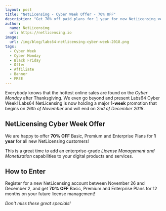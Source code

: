 ```yaml
---
layout: post
title: "NetLicensing - Cyber Week Offer - 70% OFF"
description: "Get 70% off paid plans for 1 year for new NetLicensing vendors!"
author:
  name: NetLicensing
  url: https://netlicensing.io
image:
  url: /img/blog/labs64-netlicensing-cyber-week-2018.png
tags:
  - Cyber Week
  - Cyber Monday
  - Black Friday
  - Offer
  - Affiliate
  - Banner
  - FREE
---
```


Everybody knows that the hottest online sales are found on the *Cyber Monday* after Thanksgiving. We even go beyond and present Labs64 Cyber Week!
Labs64 NetLicensing is now holding a major **1-week** promotion that begins on *26th of November* and will end on *2nd of December 2018*.

## NetLicensing Cyber Week Offer

We are happy to offer **70% OFF** Basic, Premium and Enterprise Plans for **1 year** for all new NetLicensing customers!

This is a great time to add an enterprise-grade *License Management and Monetization* capabilities to your digital products and services.

## How to Enter

Register for a new NetLicensing account between November 26 and December 2, and get **70% OFF** Basic, Premium and Enterprise Plans for 12 months on your future license management!

*Don't miss these great specials!*
